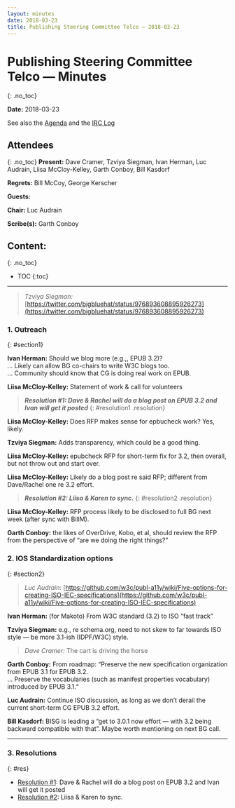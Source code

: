 ```yaml
---
layout: minutes
date: 2018-03-23
title: Publishing Steering Committee Telco — 2018-03-23
---
```


# Publishing Steering Committee Telco — Minutes
{: .no_toc}



**Date:** 2018-03-23

See also the [Agenda](https://www.w3.org/mid/D6D995BD.DBEDB%25laudrain@hachette-livre.fr) and the [IRC Log](https://www.w3.org/2018/03/23-pbgsc-irc.txt)

## Attendees
{: .no_toc}
**Present:** Dave Cramer, Tzviya Siegman, Ivan Herman, Luc Audrain, Liisa McCloy-Kelley, Garth Conboy, Bill Kasdorf

**Regrets:** Bill McCoy, George Kerscher

**Guests:**

**Chair:** Luc Audrain

**Scribe(s):** Garth Conboy

## Content:
{: .no_toc}

* TOC
{:toc}
---


> *Tzviya Siegman:* [https://twitter.com/bigbluehat/status/976893608895926273](https://twitter.com/bigbluehat/status/976893608895926273)

### 1. Outreach
{: #section1}

**Ivan Herman:** Should we blog more (e.g.,, EPUB 3.2)?  
… Likely can allow BG co-chairs to write W3C blogs too.  
… Community should know that CG is doing real work on EPUB.  

**Liisa McCloy-Kelley:** Statement of work & call for volunteers  

> ***Resolution #1: Dave & Rachel will do a blog post on EPUB 3.2 and Ivan will get it posted***
{: #resolution1 .resolution}

**Liisa McCloy-Kelley:** Does RFP makes sense for epbucheck work?  Yes, likely.  

**Tzviya Siegman:** Adds transparency, which could be a good thing.  

**Liisa McCloy-Kelley:** epubcheck RFP for short-term fix for 3.2, then overall, but not throw out and start over.  

**Liisa McCloy-Kelley:** Likely do a blog post re said RFP; different from Dave/Rachel one re 3.2 effort.  

> ***Resolution #2: Liisa & Karen to sync.***
{: #resolution2 .resolution}

**Liisa McCloy-Kelley:** RFP process likely to be disclosed to full BG next week (after sync with BillM).  

**Garth Conboy:** the likes of OverDrive, Kobo, et al, should review the RFP from the perspective of “are we doing the right things?”  

### 2. IOS Standardization options
{: #section2}

> *Luc Audrain:* [https://github.com/w3c/publ-a11y/wiki/Five-options-for-creating-ISO-IEC-specifications](https://github.com/w3c/publ-a11y/wiki/Five-options-for-creating-ISO-IEC-specifications)

**Ivan Herman:** (for Makoto) From W3C standard (3.2) to ISO “fast track”  

**Tzviya Siegman:** e.g., re schema.org, need to not skew to far towards ISO style — be more 3.1-ish (IDPF/W3C) style.  

> *Dave Cramer:* The cart is driving the horse

**Garth Conboy:** From roadmap: “Preserve the new specification organization from EPUB 3.1 for EPUB 3.2.  
… Preserve the vocabularies (such as manifest properties vocabulary) introduced by EPUB 3.1.“  

**Luc Audrain:** Continue ISO discussion, as long as we don’t derail the current short-term CG EPUB 3.2 effort.  

**Bill Kasdorf:** BISG is leading a “get to 3.0.1 now effort — with 3.2 being backward compatible with that”. Maybe worth mentioning on next BG call.  

---


### 3. Resolutions
{: #res}

* [Resolution #1](#resolution1): Dave & Rachel will do a blog post on EPUB 3.2 and Ivan will get it posted
* [Resolution #2](#resolution2): Liisa & Karen to sync.
